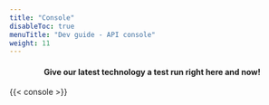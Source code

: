 ```yaml
---
title: "Console"
disableToc: true
menuTitle: "Dev guide - API console"
weight: 11
---
```


#### <center>Give our latest technology a test run right here and now!      


{{< console >}}
